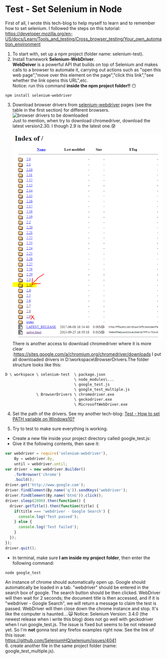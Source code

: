 # Test - Set Selenium in Node

First of all, I wrote this tech-blog to help myself to learn and to remember how to set selenium. I followed the steps on this tutorial:<br> https://developer.mozilla.org/en-US/docs/Learn/Tools_and_testing/Cross_browser_testing/Your_own_automation_environment

1. To start with, set up a npm project (folder name: selenium-test).
2. Install framework **Selenium-WebDriver**.
   <br>**WebDeiver** is a powerful API that builds on top of Selenium and makes calls to a browser to automate it, carrying out actions such as "open this web page","move over this element on the page","click this link","see whether the link opens this URL",etc.
   <br>Notice: run this command **inside the npm project folder!!** :no_mouth:
```
npm install selenium-webdriver
```
3. Download browser drivers from [selenium-webdriver](https://www.npmjs.com/package/selenium-webdriver) pages (see the table in the first section) for different browsers.<br>
 ![browser drivers to be downloaded](pics/browserdrivers.PNG)<br>
 Just to mention, when try to download chromedriver, download the latest version2.30. I though 2.9 is the latest one.:cold_sweat:<br>
  ![download the latest version of chromedriver](pics/chromedriver.PNG)
 There is another access to download chromedriver where it is more clear :https://sites.google.com/a/chromium.org/chromedriver/downloads
  I put all downloaded drivers in D:\workspace\BrowserDrivers.The folder structure looks like this:<br>
```
D \ workspace \ selenium-test  \ package.json
                               \ node_modules\...
                               \ google_test.js
                               \ google_test_multiple.js
              \ BrowserDrivers \ chromedriver.exe
                               \ geckodriver.exe
                               \ MicrosoftWebDriver.exe
```

4. Set the path of the drivers. See my another tech-blog: [Test - How to set PATH variable on Windows10?](https://github.com/Yiqiuuuuuu/tech-blog/blob/master/Test%20-%20Set%20PATH%20variable.md)<br>

5. Try to test to make sure everything is working.
  * Create a new file inside your project directory called google_test.js:
  * Give it the following contents, then save it:
  ```javascript
  var webdriver = require('selenium-webdriver'),
      By = webdriver.By,
      until = webdriver.until;
  var driver = new webdriver.Builder()
      .forBrowser('chrome')
      .build();
  driver.get('http://www.google.com');
  driver.findElement(By.name('q')).sendKeys('webdriver');
  driver.findElement(By.name('btnG')).click();
  driver.sleep(2000).then(function() {
    driver.getTitle().then(function(title) {
      if(title === 'webdriver - Google Search') {
        console.log('Test passed');
      } else {
        console.log('Test failed');
      }
    });
  });
  driver.quit();
  ```
  * In terminal, make sure **I am inside my project folder**, then enter the following command:
```
node google_test
```
An instance of chrome should automatically open up. Google should automatically be loaded in a tab.
"webdriver" should be entered in the search box of google.  The search button should be then clicked.
WebDriver will then wait for 2 seconds; the document title is then accessed, and if it is "webdriver - Google Search", we will return a message to claim the test is passed. WebDriver will then close down the chrome instance and stop.
It's like the computer is haunted....:scream_cat:
Notice: Selenium Version: 3.4.0 (the newest release when i write this blog) does not go well with geckodriver when I run google_test.js.
The issue is fixed but seems to be not released yet. So I'm **not** gonna test any firefox examples right now. See the link of this issue:<br>https://github.com/SeleniumHQ/selenium/issues/4041<br>
6. create another file in the same project folder (name: google_test_multiple.js).
